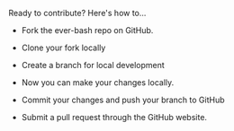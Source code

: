 Ready to contribute? Here's how to...

- Fork the ever-bash repo on GitHub.

- Clone your fork locally

- Create a branch for local development

- Now you can make your changes locally.

- Commit your changes and push your branch to GitHub

- Submit a pull request through the GitHub website.
